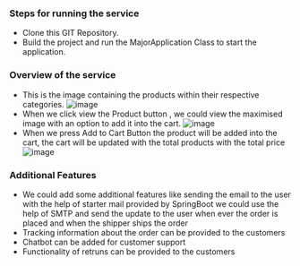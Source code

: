 ### Steps for running the service
* Clone this GIT Repository.
* Build the project and run the MajorApplication Class to start the application.

### Overview of the service
* This is the image containing the products within their respective categories. ![image](https://github.com/HarshaDevu/Food-App/assets/87069407/f7e122eb-290e-486a-8ead-d4a0cbfc61e4)
* When we click view the Product button , we could view the maximised image with an option to add it into the cart. ![image](https://github.com/HarshaDevu/Food-App/assets/87069407/6d1e47a7-8519-4ca5-825b-e7b48414da26)
* When we press Add to Cart Button the product will be added into the cart, the cart will be updated with the total products with the total price ![image](https://github.com/HarshaDevu/Food-App/assets/87069407/2dcf5fb6-4fcb-4cf2-a11b-4e8ef002ec1b)

### Additional Features
* We could add some additional features like sending the email to the user with the help of starter mail provided by SpringBoot we could use the help of SMTP and send the update to the user when ever the order is placed and when the shipper ships the order
* Tracking information about the order can be provided to the customers
* Chatbot can be added for customer support
* Functionality of retruns can be provided to the customers
